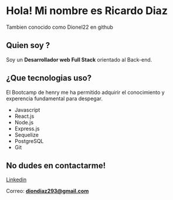 # Hola! Mi nombre es Ricardo Diaz

Tambien conocido como Dionel22 en github

## Quien soy ?
Soy un **Desarrollador web Full Stack** orientado al Back-end.

## ¿Que tecnologias uso?
El Bootcamp de henry me ha permitido adquirir el conocimiento y experencia fundamental para despegar.
<ul>
  <li>Javascript</li>
  <li>React.js</li>
  <li>Node.js</li>
  <li>Express.js</li>
  <li>Sequelize</li>
  <li>PostgreSQL</li>
  <li>Git</li>
</ul>

## No dudes en contactarme!
[Linkedin](https://www.linkedin.com/in/ricardo-dionel-diaz-1b6802236?lipi=urn%3Ali%3Apage%3Ad_flagship3_profile_view_base_contact_details%3BRkHchqPuSgeVTUOw40Bnmw%3D%3D)

Correo: **diondiaz293@gmail.com**

